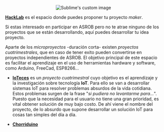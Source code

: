 <p align="center">
<img src="http://asrob.uc3m.es/images/9/91/Logo_Hacklab.png" alt="Sublime's custom image"/>
</p>

[**HackLab**](http://asrob.uc3m.es/index.php/HackLab) es el espacio donde puedes proponer tu proyecto *maker*. 

Si estas interesado en participar en ASROB pero no te atrae ninguno de los proyectos que se están desarrollando, aquí puedes desarrollar tu idea proyecto. 

Aparte de los *microproyectos* -duración corta- existen *proyectos cuatrimestrales*, que en caso de tener exito pueden convertirse en proyectos independientes de ASROB.
El objetivo principal de este espacio es facilitar el aprendizaje en el uso de herramientas hardware y software, como Arduino, FreeCad, ESP8266...
 
- [**IoTeces**](http://asrob.uc3m.es/index.php/IoTeces)
es un *proyecto cuatrimestral* cuyo objetivo es el aprendizaje y la investigación sobre tecnología **IoT**.
Para ello se van a desarrollar sistemas IoT para resolver problemas absurdos de la vida cotidiana. Estos problemas surgen de la frase "*si pudiera no levantarme para...*".
Puesto que la necesidad para el usuario no tiene una gran prioridad, es vital obtener solución de muy bajo costo. De ahí viene el nombre del proyecto, de lo absurdo que supone desarrollar un solución IoT para cosas tan simples del día a día.

- [**Chorriduino**](http://asrob.uc3m.es/index.php/ChorriDuino)

